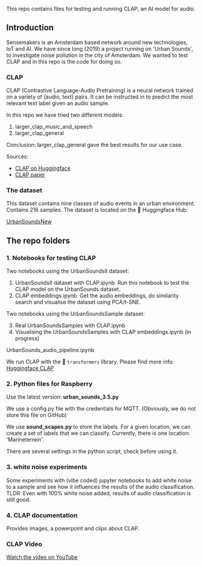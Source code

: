 This repo contains files for testing and running CLAP, an AI model for audio. 

## Introduction
Sensemakers is an Amsterdam based network around new technologies, IoT and AI. We have since long (2019) a project running on 'Urban Sounds', to investigate noise pollution in the city of Amsterdam. We wanted to test CLAP and in this repo is the code for doing so. 

### CLAP
CLAP (Contrastive Language-Audio Pretraining) is a neural network trained on a variety of (audio, text) pairs. It can be instructed in to predict the most relevant text label given an audio sample.

In this repo we have tried two different models:
1. larger_clap_music_and_speech
2. larger_clap_general

Conclusion: larger_clap_general gave the best results for our use case.

Sources:
- [CLAP on Huggingface](https://huggingface.co/laion/larger_clap_general)
- [CLAP paper](https://arxiv.org/abs/2211.06687)


### The dataset
This dataset contains nine classes of audio events in an urban environment. Contains 216 samples. The dataset is located on the 🤗 Huggingface Hub: 

[UrbanSoundsNew](https://huggingface.co/datasets/UrbanSounds/UrbanSoundsNew) 


## The repo folders

### 1. Notebooks for testing CLAP

Two notebooks using the UrbanSoundsII dataset:

1. UrbanSoundsII dataset with CLAP.ipynb. Run this notebook to test the CLAP model on the UrbanSounds dataset.
2. CLAP embeddings.ipynb. Get the audio embeddings, do similarity search and visualise the dataset using PCA/t-SNE.

Two notebooks using the UrbanSoundsSample dataset:

3. Real UrbanSoundsSamples with CLAP.ipynb
4. Visualising the UrbanSoundsSamples with CLAP embeddings.ipynb (in progress)

UrbanSounds_audio_pipeline.ipynb

We run CLAP with the 🤗 ```transformers``` library. Please find more info: [Huggingface CLAP](https://huggingface.co/docs/transformers/model_doc/clap)

### 2. Python files for Raspberry
Use the latest version:  **urban_sounds_3.5.py**

We use a config.py file with the credentials for MQTT. (Obviously, we do not store this file on GitHub)

We use **sound_scapes.py** to store the labels. For a given location, we can create a set of labels that we can classify. 
Currently, there is one location: 'Marineterrein'.

There are several settings in the python script, check before using it.

### 3. white noise experiments
Some experiments with (vibe coded) jupyter notebooks to add white noise to a sample and see how it influences the results of the audio classification. TLDR: Even with 100% white noise added, results of audio classification is still good.

### 4. CLAP documentation
Provides images, a powerpoint and clips about CLAP. 

### CLAP Video
[Watch the video on YouTube](https://youtu.be/dPcVhHVIoIs)



